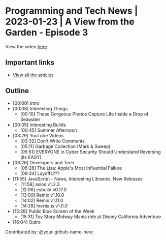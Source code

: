 # Programming and Tech News | 2023-01-23 | A View from the Garden - Episode 3

View the video [here](https://www.youtube.com/watch?v=d9jMyGlqJSo)

## Important links

- [View all the articles](https://github.com/CodingGarden/news/blob/main/2023-01-23.md)

## Outline

- [00:00] Intro
- [00:08] Interesting Things
  - [00:10] These Gorgeous Photos Capture Life Inside a Drop of Seawater
- [00:35] Interesting Builds
  - [00:45] Summer Afternoon
- [03:29] YouTube Videos
  - [03:32] Don't Write Comments
  - [05:11] Garbage Collection (Mark & Sweep)
  - [05:51] EVERYONE in Cyber Security Should Understand Reversing (its EASY)
- [06:26] Developers and Tech
  - [06:28] The Lisa: Apple's Most Influential Failure
  - [09:34] Layoffs???
- [11:55] JavaScript - News, Interesting Libraries, New Releases
  - [11:58] axios v1.2.3
  - [12:06] esbuild v0.17.0
  - [13:00] Remix v1.10.0
  - [14:02] Remix v1.11.0
  - [14:28] Inertia.js v1.0.0
- [15:28] Public Blue Screen of the Week
  - [15:31] Toy Story Midway Mania ride at Disney California Adventure
- [16:04] Outro

Contributed by: @your-github-name-here
